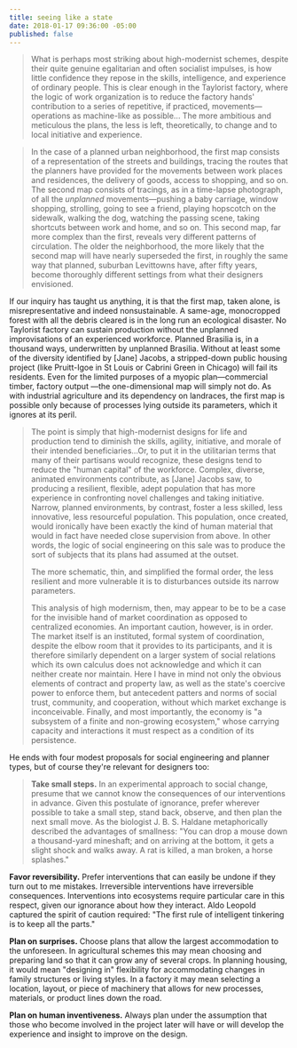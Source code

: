 ```yaml
---
title: seeing like a state
date: 2018-01-17 09:36:00 -05:00
published: false
---
```


>What is perhaps most striking about high-modernist schemes, despite their quite genuine egalitarian and often socialist impulses, is how little confidence they repose in the skills, intelligence, and experience of ordinary people. This is clear enough in the Taylorist factory, where the logic of work organization is to reduce the factory hands' contribution to a series of repetitive, if practiced, movements—operations as machine-like as possible... The more ambitious and meticulous the plans, the less is left, theoretically, to change and to local initiative and experience.

>In the case of a planned urban neighborhood, the first map consists of a representation of the streets and buildings, tracing the routes that the planners have provided for the movements between work places and residences, the delivery of goods, access to shopping, and so on. The second map consists of tracings, as in a time-lapse photograph, of all the *unplanned* movements—pushing a baby carriage, window shopping, strolling, going to see a friend, playing hopscotch on the sidewalk, walking the dog, watching the passing scene, taking shortcuts between work and home, and so on. This second map, far more complex than the first, reveals very different patterns of circulation. The older the neighborhood, the more likely that the second map will have nearly superseded the first, in roughly the same way that planned, suburban Levittowns have, after fifty years, become thoroughly different settings from what their designers envisioned.
>
If our inquiry has taught us anything, it is that the first map, taken alone, is misrepresentative and indeed nonsustainable. A same-age, monocropped forest with all the debris cleared is in the long run an ecological disaster. No Taylorist factory can sustain production without the unplanned improvisations of an experienced workforce. Planned Brasilia is, in a thousand ways, underwritten by unplanned Brasilia. Without at least some of the diversity identified by [Jane] Jacobs, a stripped-down public housing project (like Pruitt-Igoe in St Louis or Cabrini Green in Chicago) will fail its residents. Even for the limited purposes of a myopic plan—commercial timber, factory output —the one-dimensional map will simply not do. As with industrial agriculture and its dependency on landraces, the first map is possible only because of processes lying outside its parameters, which it ignores at its peril.
>
>The point is simply that high-modernist designs for life and production tend to diminish the skills, agility, initiative, and morale of their intended beneficiaries...Or, to put it in the utilitarian terms that many of their partisans would recognize, these designs tend to reduce the "human capital" of the workforce. Complex, diverse, animated environments contribute, as [Jane] Jacobs saw, to producing a resilient, flexible, adept population that has more experience in confronting novel challenges and taking initiative. Narrow, planned environments, by contrast, foster a less skilled, less innovative, less resourceful population. This population, once created, would ironically have been exactly the kind of human material that would in fact have needed close supervision from above. In other words, the logic of social engineering on this sale was to produce the sort of subjects that its plans had assumed at the outset.
>
>The more schematic, thin, and simplified the formal order, the less resilient and more vulnerable it is to disturbances outside its narrow parameters. 
>
>This analysis of high modernism, then, may appear to be to be a case for the invisible hand of market coordination as opposed to centralized economies. An important caution, however, is in order. The market itself is an instituted, formal system of coordination, despite the elbow room that it provides to its participants, and it is therefore similarly dependent on a larger system of social relations which its own calculus does not acknowledge and which it can neither create nor maintain. Here I have in mind not only the obvious elements of contract and property law, as well as the state's coercive power to enforce them, but antecedent patters and norms of social trust, community, and cooperation, without which market exchange is inconceivable. Finally, and most importantly, the economy is "a subsystem of a finite and non-growing ecosystem," whose carrying capacity and interactions it must respect as a condition of its persistence.

He ends with four modest proposals for social engineering and planner types, but of course they're relevant for designers too:

>**Take small steps.** In an experimental approach to social change, presume that we cannot know the consequences of our interventions in advance. Given this postulate of ignorance, prefer wherever possible to take a small step, stand back, observe, and then plan the next small move. As the biologist J. B. S. Haldane metaphorically described the advantages of smallness: "You can drop a mouse down a thousand-yard mineshaft; and on arriving at the bottom, it gets a slight shock and walks away. A rat is killed, a man broken, a horse splashes."

**Favor reversibility.** Prefer interventions that can easily be undone if they turn out to me mistakes. Irreversible interventions have irreversible consequences. Interventions into ecosystems require particular care in this respect, given our ignorance about how they interact. Aldo Leopold captured the spirit of caution required: "The first rule of intelligent tinkering is to keep all the parts."

**Plan on surprises.** Choose plans that allow the largest accommodation to the unforeseen. In agricultural schemes this may mean choosing and preparing land so that it can grow any of several crops. In planning housing, it would mean "designing in" flexibility for accommodating changes in family structures or living styles. In a factory it may mean selecting a location, layout, or piece of machinery that allows for new processes, materials, or product lines down the road. 

**Plan on human inventiveness.** Always plan under the assumption that those who become involved in the project later will have or will develop the experience and insight to improve on the design.
